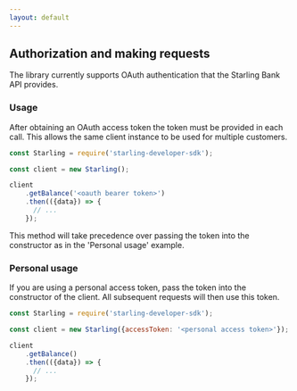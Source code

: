 ```yaml
---
layout: default
---
```


## Authorization and making requests

The library currently supports OAuth authentication that the Starling Bank API provides.

### Usage

After obtaining an OAuth access token the token must be provided in each call.
This allows the same client instance to be used for multiple customers.

```javascript
const Starling = require('starling-developer-sdk');

const client = new Starling();

client
    .getBalance('<oauth bearer token>')
    .then(({data}) => {
      // ...
    });
```
This method will take precedence over passing the token into the constructor as in the 'Personal usage' example.

### Personal usage

If you are using a personal access token, pass the token into the constructor of the client.
All subsequent requests will then use this token.

```javascript
const Starling = require('starling-developer-sdk');

const client = new Starling({accessToken: '<personal access token>'});

client
    .getBalance()
    .then(({data}) => {
      // ...
    });
```